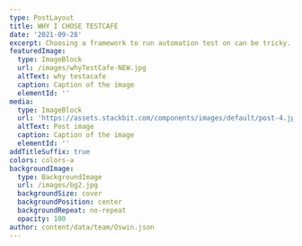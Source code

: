 ```yaml
---
type: PostLayout
title: WHY I CHOSE TESTCAFE
date: '2021-09-28'
excerpt: Choosing a framework to run automation test on can be tricky.
featuredImage:
  type: ImageBlock
  url: /images/whyTestCafe-NEW.jpg
  altText: why testacafe
  caption: Caption of the image
  elementId: ''
media:
  type: ImageBlock
  url: 'https://assets.stackbit.com/components/images/default/post-4.jpeg'
  altText: Post image
  caption: Caption of the image
  elementId: ''
addTitleSuffix: true
colors: colors-a
backgroundImage:
  type: BackgroundImage
  url: /images/bg2.jpg
  backgroundSize: cover
  backgroundPosition: center
  backgroundRepeat: no-repeat
  opacity: 100
author: content/data/team/Oswin.json
---
```

